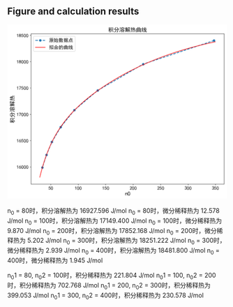 ## Figure and calculation results
![](scatter_and_fit.png)

n<sub>0</sub> = 80时，积分溶解热为 16927.596 J/mol
n<sub>0</sub> = 80时，微分稀释热为 12.578 J/mol
n<sub>0</sub> = 100时，积分溶解热为 17149.400 J/mol
n<sub>0</sub> = 100时，微分稀释热为 9.870 J/mol
n<sub>0</sub> = 200时，积分溶解热为 17852.168 J/mol
n<sub>0</sub> = 200时，微分稀释热为 5.202 J/mol
n<sub>0</sub> = 300时，积分溶解热为 18251.222 J/mol
n<sub>0</sub> = 300时，微分稀释热为 2.939 J/mol
n<sub>0</sub> = 400时，积分溶解热为 18481.800 J/mol
n<sub>0</sub> = 400时，微分稀释热为 1.945 J/mol

n<sub>0</sub>1 = 80, n<sub>0</sub>2 = 100时，积分稀释热为 221.804 J/mol
n<sub>0</sub>1 = 100, n<sub>0</sub>2 = 200时，积分稀释热为 702.768 J/mol
n<sub>0</sub>1 = 200, n<sub>0</sub>2 = 300时，积分稀释热为 399.053 J/mol
n<sub>0</sub>1 = 300, n<sub>0</sub>2 = 400时，积分稀释热为 230.578 J/mol